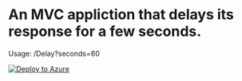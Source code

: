 # An MVC appliction that delays its response for a few seconds.
Usage: /Delay?seconds=60

[![Deploy to Azure](http://azuredeploy.net/deploybutton.png)](https://portal.azure.com/#create/Microsoft.Template/uri/https%3A%2F%2Fraw.githubusercontent.com%2F4lowtherabbit%2FLabDelay%2Fmaster%2Fazuredeploy.json)
